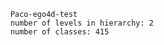 
        Paco-ego4d-test
        number of levels in hierarchy: 2
        number of classes: 415
        